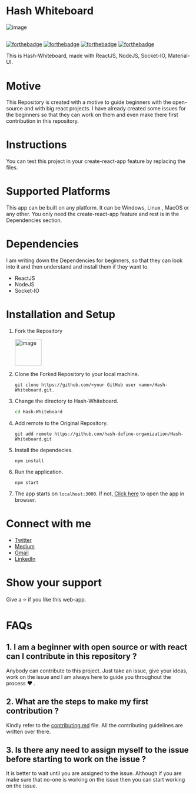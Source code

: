 # Hash Whiteboard

![image](https://user-images.githubusercontent.com/71627983/151830403-a00d5cf5-9908-4e50-8b01-66cffb75053e.png)
<!-- ![image](https://user-images.githubusercontent.com/71627983/151713554-68535167-892e-4021-b42b-874bf23d41b3.png) -->


##
[![forthebadge](https://forthebadge.com/images/badges/open-source.svg)](https://forthebadge.com) [![forthebadge](https://forthebadge.com/images/badges/built-with-love.svg)](https://forthebadge.com)    [![forthebadge](https://forthebadge.com/images/badges/made-with-crayons.svg)](https://forthebadge.com)    [![forthebadge](https://forthebadge.com/images/badges/made-with-javascript.svg)](https://forthebadge.com)

This is Hash-Whiteboard, made with ReactJS, NodeJS, Socket-IO, Material-UI.

# Motive

This Repository is created with a motive to guide beginners with the open-source and with big react projects. I have already created some issues for the beginners so that they can work on them and even make there first contribution in this repository.

# Instructions

You can test this project in your create-react-app feature by replacing the files.

# Supported Platforms

This app can be built on any platform. It can be Windows, Linux , MacOS or any other. You only need the create-react-app feature and rest is in the Dependencies section.

# Dependencies

I am writing down the Dependencies for beginners, so that they can look into it and then understand and install them if they want to.

* ReactJS
* NodeJS
* Socket-IO

# Installation and Setup

1. Fork the Repository

	<img width="72" alt="image" src="https://user-images.githubusercontent.com/71627983/151713658-7e9576d0-f373-4e6a-a60a-e3d58b3b38c8.png">

2. Clone the Forked Repository to your local machine.
	```
	git clone https://github.com/<your GitHub user name>/Hash-Whiteboard.git.
	```

3. Change the directory to Hash-Whiteboard.
	```bash
	cd Hash-Whiteboard
	```

4. Add remote to the Original Repository.
	```
	git add remote https://github.com/hash-define-organization/Hash-Whiteboard.git
	```

5. Install the dependecies.
	```node
	npm install
	```

6. Run the application.
	```node
	npm start
	```

7. The app starts on `localhost:3000`. If not, [Click here](http://localhost:3000) to open the app in browser.

# Connect with me

* [Twitter](https://twitter.com/bahldhairya)
* [Medium](https://medium.com/@dhairyabahl5)
* [Gmail](dhairyabahl5@gmail.com)
* [LinkedIn](https://www.linkedin.com/in/dhairya-bahl)

# Show your support

Give a ⭐ if you like this web-app.

# FAQs

## 1. I am a beginner with open source or with react can I contribute in this repository ?
Anybody can contribute to this project. Just take an issue, give your ideas, work on the issue and I am always here to guide you throughout the process ❤ .

## 2. What are the steps to make my first contribution ?
Kindly refer to the [contributing.md](/contributing.md) file. All the contributing guidelines are written over there.

## 3. Is there any need to assign myself to the issue before starting to work on the issue ?
It is better to wait until you are assigned to the issue. Although if you are make sure that no-one is working on the issue then you can start working on the issue.

